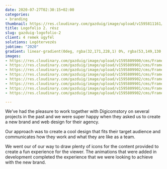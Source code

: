 ```yaml
---
date: 2020-07-27T02:30:15+02:00
categories:
- branding
thumbnail: https://res.cloudinary.com/gazduig/image/upload/v1595811161/cms/PENS_glhtft.png
title: Logofolio 2. rész
slug: gazduig-logofolio-2
client: 4 remek ügyfél
solutions: Logótervezés
jobtime: "2020"
gradient: linear-gradient(0deg, rgba(32,171,228,1) 0%, rgba(53,149,130,0) 45%)
images:
- https://res.cloudinary.com/gazduig/image/upload/v1595809900/cms/Frame_29_urjzim.jpg
- https://res.cloudinary.com/gazduig/image/upload/v1595809901/cms/Frame_25_yokpk1.jpg
- https://res.cloudinary.com/gazduig/image/upload/v1595809902/cms/Frame_23_mvvokf.jpg
- https://res.cloudinary.com/gazduig/image/upload/v1595809901/cms/Frame_19_nwimsp.jpg
- https://res.cloudinary.com/gazduig/image/upload/v1595809902/cms/Frame_24_ogxxqk.jpg
- https://res.cloudinary.com/gazduig/image/upload/v1595809901/cms/Frame_20_xk2l2d.jpg
- https://res.cloudinary.com/gazduig/image/upload/v1595809901/cms/Frame_21_imvbyz.jpg
- https://res.cloudinary.com/gazduig/image/upload/v1595809902/cms/Frame_17_kjzkrt.jpg

---
```

We’ve had the pleasure to work together with Digicomstory on several projects in the past and we were super happy when they asked us to create a new brand and web design for their agency.

Our approach was to create a cool design that fits their target audience and communicates how they work and what they are like as a team.

We went our of our way to draw plenty of icons for the content provided to create a fun experience for the viewer. The animations that were added in development completed the experience that we were looking to achieve with the new brand.